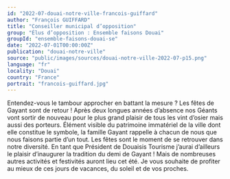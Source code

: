 ```yaml
---
id: "2022-07-douai-notre-ville-francois-guiffard"
author: "François GUIFFARD"
title: "Conseiller municipal d’opposition"
group: "Élus d’opposition : Ensemble faisons Douai"
groupId: "ensemble-faisons-douai-se"
date: "2022-07-01T00:00:00Z"
publication: "douai-notre-ville"
source: "public/images/sources/douai-notre-ville-2022-07-p15.png"
language: "fr"
locality: "Douai"
country: "France"
portrait: "francois-guiffard.jpg"
---
```


Entendez-vous le tambour approcher en battant la mesure ?  Les fêtes de Gayant sont de retour ! Après deux longues années d’absence nos Géants vont sortir de nouveau pour le plus grand plaisir de tous les vint d’osier mais aussi des porteurs. Élément visible du patrimoine immatériel de la ville dont elle constitue le symbole, la famille Gayant rappelle à chacun de nous que nous faisons partie d’un tout. Les fêtes sont le moment de se retrouver dans notre diversité. En tant que Président de Douaisis Tourisme j’aurai d’ailleurs le plaisir d’inaugurer la tradition du demi de Gayant ! Mais de nombreuses autres activités et festivités auront lieu cet été. Je vous souhaite de profiter au mieux de ces jours de vacances, du soleil et de vos proches.
